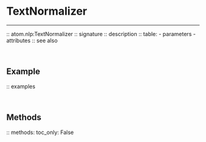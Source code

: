 # TextNormalizer
----------------

:: atom.nlp:TextNormalizer
    :: signature
    :: description
    :: table:
        - parameters
        - attributes
    :: see also

<br>

## Example

:: examples

<br>

## Methods

:: methods:
    toc_only: False

